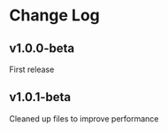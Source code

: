 <h1>Change Log</h1>

<h2>v1.0.0-beta</h2>

First release

<h2>v1.0.1-beta</h2>

Cleaned up files to improve performance